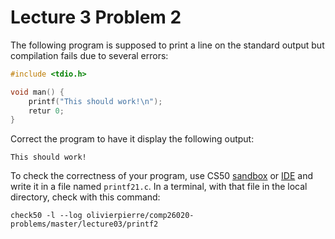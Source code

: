 # Lecture 3 Problem 2

The following program is supposed to print a line on the standard output but
compilation fails due to several errors:

```c
#include <tdio.h>

void man() {
    printf("This should work!\n");
    retur 0;
}
```

Correct the program to have it display the following output:
```shell
This should work!
```

To check the correctness of your program, use CS50 [sandbox](sandbox.cs50.io)
or [IDE](ide.cs50.io) and write it in a file named `printf21.c`. In a terminal,
with that file in the local directory, check with this command:

```shell
check50 -l --log olivierpierre/comp26020-problems/master/lecture03/printf2
```
